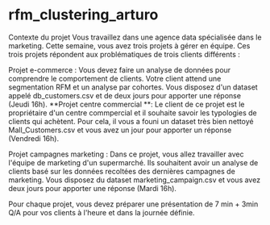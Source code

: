 # rfm_clustering_arturo

Contexte du projet
Vous travaillez dans une agence data spécialisée dans le marketing. Cette semaine, vous avez trois projets à gérer en équipe. Ces trois projets répondent aux problématiques de trois clients différents :

Projet e-commerce : Vous devez faire un analyse de données pour comprendre le comportement de clients. Votre client attend une segmentation RFM et un analyse par cohortes. Vous disposez d'un dataset appelé db_customers.csv et de deux jours pour apporter une réponse (Jeudi 16h).​
**Projet centre commercial **: Le client de ce projet est le propriétaire d'un centre commpercial et il souhaite savoir les typologies de clients qui achètent. Pour cela, il vous a founi un dataset très bien nettoyé Mall_Customers.csv et vous avez un jour pour apporter un réponse (Vendredi 16h).
​

Projet campagnes marketing : Dans ce projet, vous allez travailler avec l'équipe de marketing d'un supermarché. Ils souhaitent avoir un analyse de clients basé sur les données recoltées des dernières campagnes de marketing. Vous disposez du dataset marketing_campaign.csv et vous avez deux jours pour apporter une réponse (Mardi 16h).
​

Pour chaque projet, vous devez préparer une présentation de 7 min + 3min Q/A pour vos clients à l'heure et dans la journée définie.
